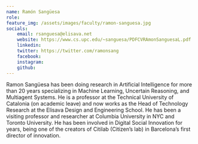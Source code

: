 ```yaml
---
name: Ramón Sangüesa
role:
feature_img: /assets/images/faculty/ramon-sanguesa.jpg
socials:
    email: rsanguesa@elisava.net
    website: https://www.cs.upc.edu/~sanguesa/PDFCVRAmonSanguesaL.pdf
    linkedin:
    twitter: https://twitter.com/ramonsang
    facebook:
    instagram:
    github:
---
```

Ramon Sangüesa has been doing research in Artificial Intelligence for more than 20 years specializing in Machine Learning, Uncertain Reasoning, and Multiagent Systems. He is a professor at the Technical University of Catalonia (on academic leave) and now works as the Head of Technology Research at the Elisava Design and Engineering School. He has been a visiting professor and researcher at Columbia University in NYC and Toronto University. He has been involved in Digital Social Innovation for years, being one of the creators of Citilab (Citizen’s lab) in Barcelona’s first director of innovation.